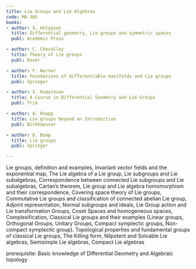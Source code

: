 ```yaml
---
title: Lie Groups and Lie Algebras
code: MA 305
books:
- author: S. Helgason
  title: Differential geometry, Lie groups and symmetric spaces
  publ: Academic Press

- author: C. Chevalley
  title: Theory of Lie groups
  publ: Dover

- author: F. Warner
  title: Foundations of differentiable manifolds and Lie groups
  publ: Springer

- author: S. Kumaresan
  title: A Course in Differential Geometry and Lie Groups
  publ: Trim

- author: A. Knapp
  title: Lie groups beyond an Introduction
  publ: Birkhaeuser

- author: D. Bump
  title: Lie groups
  publ: Springer

---
```

Lie groups, definition and examples, Invariant vector fields and the exponential map, The Lie algebra
of a Lie group, Lie subgroups and Lie subalgebras, Correspondence between connected Lie subgroups
and Lie subalgebras, Cartan’s theorem, Lie group and Lie algebra homomorphism and their correspondence, Covering space theory of Lie groups, Commutative Lie groups and classification of connected
abelian Lie group, Adjoint representation, Normal subgroups and ideals, Lie Group action and Lie
transformation Groups, Coset Spaces and homogeneous spaces, Complexification, Classical Lie groups
and their examples (Linear groups, Orthogonal Groups, Unitary Groups, Compact symplectic groups,
Non-compact symplectic group). Topological properties and fundamental groups of classical Lie groups,
The Killing form, Nilpotent and Solvable Lie algebras, Semisimple Lie algebras, Compact Lie algebras

prerequisite: Basic knowledge of Differential Geometry and Algebraic topology

